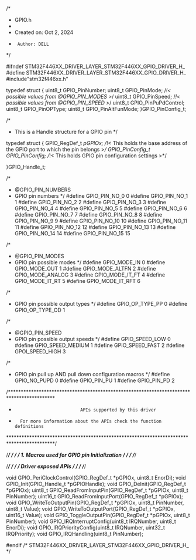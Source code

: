 /*
 * GPIO.h
 *
 *  Created on: Oct 2, 2024
 *      Author: DELL
 */

#ifndef STM32F446XX_DRIVER_LAYER_STM32F446XX_GPIO_DRIVER_H_
#define STM32F446XX_DRIVER_LAYER_STM32F446XX_GPIO_DRIVER_H_
#include"stm32f446xx.h"

typedef struct
{
	uint8_t GPIO_PinNumber;
	uint8_t GPIO_PinMode;			/*!< possible values from @GPIO_PIN_MODES >*/
	uint8_t GPIO_PinSpeed;			/*!< possible values from @GPIO_PIN_SPEED >*/
	uint8_t GPIO_PinPuPdControl;
	uint8_t GPIO_PinOPType;
	uint8_t GPIO_PinAltFunMode;
}GPIO_PinConfig_t;

/*
 * This is a Handle structure for a GPIO pin
 */

typedef struct
{
	GPIO_RegDef_t *pGPIOx;       		/*!< This holds the base address of the GPIO port to which the pin belongs >*/
	GPIO_PinConfig_t GPIO_PinConfig;   /*!< This holds GPIO pin configuration settings >*/

}GPIO_Handle_t;

/*
 * @GPIO_PIN_NUMBERS
 * GPIO pin numbers
 */
#define GPIO_PIN_NO_0  				0
#define GPIO_PIN_NO_1  				1
#define GPIO_PIN_NO_2  				2
#define GPIO_PIN_NO_3  				3
#define GPIO_PIN_NO_4  				4
#define GPIO_PIN_NO_5  				5
#define GPIO_PIN_NO_6  				6
#define GPIO_PIN_NO_7  				7
#define GPIO_PIN_NO_8  				8
#define GPIO_PIN_NO_9  				9
#define GPIO_PIN_NO_10  			10
#define GPIO_PIN_NO_11 				11
#define GPIO_PIN_NO_12  			12
#define GPIO_PIN_NO_13 				13
#define GPIO_PIN_NO_14 				14
#define GPIO_PIN_NO_15 				15

/*
 * @GPIO_PIN_MODES
 * GPIO pin possible modes
 */
#define GPIO_MODE_IN 		0
#define GPIO_MODE_OUT 		1
#define GPIO_MODE_ALTFN 	2
#define GPIO_MODE_ANALOG 	3
#define GPIO_MODE_IT_FT     4
#define GPIO_MODE_IT_RT     5
#define GPIO_MODE_IT_RFT    6


/*
 * GPIO pin possible output types
 */
#define GPIO_OP_TYPE_PP   0
#define GPIO_OP_TYPE_OD   1


/*
 * @GPIO_PIN_SPEED
 * GPIO pin possible output speeds
 */
#define GPIO_SPEED_LOW			0
#define GPIO_SPEED_MEDIUM		1
#define GPIO_SPEED_FAST			2
#define GPOI_SPEED_HIGH			3


/*
 * GPIO pin pull up AND pull down configuration macros
 */
#define GPIO_NO_PUPD   		0
#define GPIO_PIN_PU			1
#define GPIO_PIN_PD			2

/******************************************************************************************
 *								APIs supported by this driver
 *		 For more information about the APIs check the function definitions
 ******************************************************************************************/


/******************************************************************************/
/*                                                                            */
/*                     1. Macros used for GPIO pin Initialization               */
/*                                                                            */
/******************************************************************************/


/******************************************************************************/
/*                                                                            */
/*                      Driver exposed APIs                                   */
/*                                                                            */
/******************************************************************************/

void GPIO_PeriClockControl(GPIO_RegDef_t *pGPIOx, uint8_t EnorDi);
void GPIO_Init(GPIO_Handle_t *pGPIOHandle);
void GPIO_DeInit(GPIO_RegDef_t *pGPIOx);
uint8_t GPIO_ReadFromInputPin(GPIO_RegDef_t *pGPIOx, uint8_t PinNumber);
uint16_t GPIO_ReadFromInputPort(GPIO_RegDef_t *pGPIOx);
void GPIO_WriteToOutputPin(GPIO_RegDef_t *pGPIOx, uint8_t PinNumber, uint8_t Value);
void GPIO_WriteToOutputPort(GPIO_RegDef_t *pGPIOx, uint16_t Value);
void GPIO_ToggleOutputPin(GPIO_RegDef_t *pGPIOx, uint8_t PinNumber);
void GPIO_IRQInterruptConfig(uint8_t IRQNumber, uint8_t EnorDi);
void GPIO_IRQPriorityConfig(uint8_t IRQNumber, uint32_t IRQPriority);
void GPIO_IRQHandling(uint8_t PinNumber);


#endif /* STM32F446XX_DRIVER_LAYER_STM32F446XX_GPIO_DRIVER_H_ */
